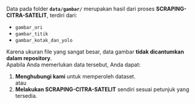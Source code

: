 Data pada folder **`data/gambar/`** merupakan hasil dari proses **SCRAPING-CITRA-SATELIT**, terdiri dari:  
- `gambar_ori`  
- `gambar_titik`  
- `gambar_kotak_dan_yolo`  

Karena ukuran file yang sangat besar, data gambar **tidak dicantumkan dalam repository**.  
Apabila Anda memerlukan data tersebut, Anda dapat:  
1. **Menghubungi kami** untuk memperoleh dataset.  
atau
2. **Melakukan SCRAPING-CITRA-SATELIT** sendiri sesuai petunjuk yang tersedia.  